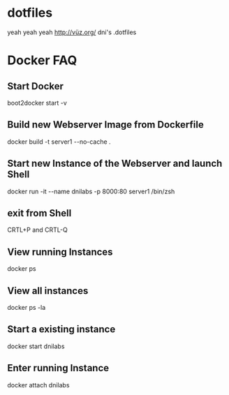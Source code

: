 dotfiles
========
yeah yeah yeah
http://vüz.org/
dni's .dotfiles


# Docker FAQ
## Start Docker
boot2docker start -v
## Build new Webserver Image from Dockerfile
docker build -t server1 --no-cache .
## Start new Instance of the Webserver and launch Shell
docker run -it --name dnilabs -p 8000:80 server1 /bin/zsh
## exit from Shell
CRTL+P and CRTL-Q
## View running Instances
docker ps
## View all instances
docker ps -la
## Start a existing instance
docker start dnilabs
## Enter running Instance
docker attach dnilabs

